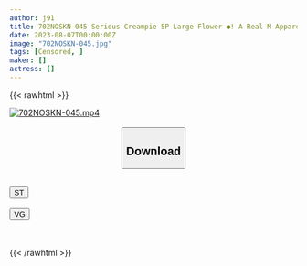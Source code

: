 ```yaml
---
author: j91
title: 702NOSKN-045 Serious Creampie 5P Large Flower ●! A Real M Apparel Clerk Who Applied By Her Boyfriend Arbitrarily Made A Lot Of Squirting & Impregnated Her Vagina Inside A Launch Festival Amateur Cosplayer Azusa (24) Azusa Misaki
date: 2023-08-07T00:00:00Z
image: "702NOSKN-045.jpg"
tags: [Censored, ]
maker: []
actress: []
---
```



{{< rawhtml >}}

<div class="video" data-videoid="ezdYXQLvq4FYPPR">
    <a href="javascript:;">
        <img src="https://my.j91.asia/posts/702NOSKN-045/702NOSKN-045.jpg" width="WIDTH" height="HEIGHT" alt="702NOSKN-045.mp4" loading="lazy">
    </a>
</div>

<script type="text/javascript" src="https://j91.asia/asset/on-demand-st.js"></script>

<br>
  <link rel="stylesheet" href="https://j91.asia/asset/bs5.css">
  
  <center>
  <button class="btn btn-primary" type="button" data-bs-toggle="collapse" data-bs-target=".multi-collapse" aria-expanded="false" aria-controls="multiCollapseExample1 multiCollapseExample2"><h2>Download</h2></button></center>
</p>
<div class="row">
  <div class="col">
    <div class="collapse multi-collapse" id="multiCollapseExample1">
      <div class="card card-body">
	      	      <br>
<div class="buttons">  
<a href="https://streamtape.to/v/ezdYXQLvq4FYPPR"><button class="btn-hover color-3"><i class="fa fa-download"></i> ST</button></a></div>
    </div>
  </div>
</div>
  <div class="col">
    <div class="collapse multi-collapse" id="multiCollapseExample2">
      <div class="card card-body">
	      <br>
<div class="buttons">
    <a href="https://vgembed.com/v/qL0YEyamKLEDRXy"><button class="btn-hover color-9"><i class="fa fa-download"></i> VG</button></a></div>
<br><br>
      </div>
    </div>
  </div>
</div>

{{< /rawhtml >}}